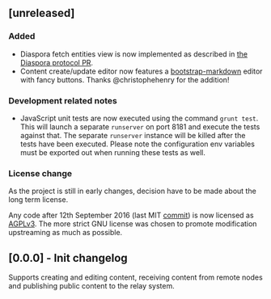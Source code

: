 ## [unreleased]

### Added
* Diaspora fetch entities view is now implemented as described in [the Diaspora protocol PR](https://github.com/diaspora/diaspora_federation/issues/31).
* Content create/update editor now features a [bootstrap-markdown](http://www.codingdrama.com/bootstrap-markdown/) editor with fancy buttons. Thanks @christophehenry for the addition!

### Development related notes

* JavaScript unit tests are now executed using the command `grunt test`. This will launch a separate `runserver` on port 8181 and execute the tests against that. The separate `runserver` instance will be killed after the tests have been executed. Please note the configuration env variables must be exported out when running these tests as well.

### License change

As the project is still in early changes, decision have to be made about the long term license.

Any code after 12th September 2016 (last MIT [commit](c36197491e996a599bd360e2b06853bbcb121c7a)) is now licensed as [AGPLv3](https://tldrlegal.com/license/gnu-affero-general-public-license-v3-(agpl-3.0)). The more strict GNU license was chosen to promote modification upstreaming as much as possible.

## [0.0.0] - Init changelog

Supports creating and editing content, receiving content from remote nodes and publishing public content to the relay system.
